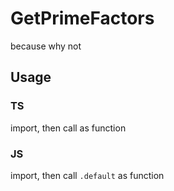 # GetPrimeFactors

because why not

## Usage

### TS

import, then call as function

### JS

import, then call `.default` as function
